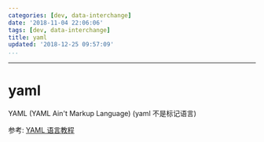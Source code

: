 ```yaml
---
categories: [dev, data-interchange]
date: '2018-11-04 22:06:06'
tags: [dev, data-interchange]
title: yaml
updated: '2018-12-25 09:57:09'
...
```

---
# yaml
YAML (YAML Ain't Markup Language) (yaml 不是标记语言)

参考:
[YAML 语言教程](http://www.ruanyifeng.com/blog/2016/07/yaml.html)
